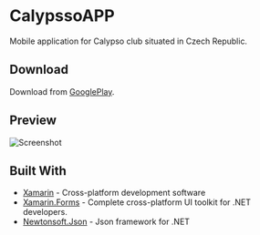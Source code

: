 # CalypssoAPP
Mobile application for Calypso club situated in Czech Republic.

## Download

Download from [GooglePlay](https://play.google.com/store/apps).

## Preview

![Screenshot](screenshots/Calypsso-APP.png)

## Built With

* [Xamarin](https://www.xamarin.com/) - Cross-platform development software
* [Xamarin.Forms](https://docs.microsoft.com/cs-cz/xamarin/xamarin-forms/) - Complete cross-platform UI toolkit for .NET developers.
* [Newtonsoft.Json](https://www.newtonsoft.com/json) - Json framework for .NET
